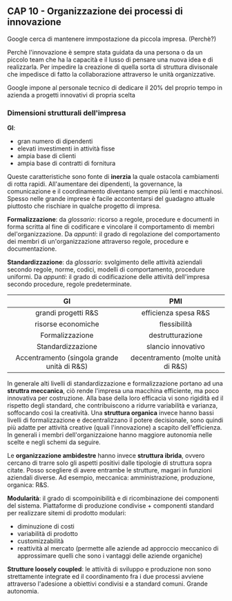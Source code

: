 ## CAP 10 - Organizzazione dei processi di innovazione


Google cerca di mantenere immpostazione da piccola impresa. (Perchè?)

Perchè l'innovazione è sempre stata guidata da una persona o da un piccolo team che ha la capacità e il lusso di pensare una nuova idea e di realizzarla.
Per impedire la creazione di quella sorta di struttura divisonale che impedisce di fatto la collaborazione attraverso le unità organizzative.

Google impone al personale tecnico di dedicare il 20% del proprio tempo in azienda a progetti innovativi di propria scelta


### Dimensioni strutturali dell'impresa

**GI**:

- gran numero di dipendenti
- elevati investimenti in attività fisse
- ampia base di clienti
- ampia base di contratti di fornitura

Queste caratteristiche sono fonte di **inerzia** la quale ostacola cambiamenti di rotta rapidi. All'aumentare dei dipendenti, la governance, la comunicazione e il coordinamento diventano sempre più lenti e macchinosi.
Spesso nelle grande imprese è facile accontentarsi del guadagno attuale piuttosto che rischiare in qualche progetto di impresa.

**Formalizzazione**: da *glossario*: ricorso a regole, procedure e documenti in forma scritta al fine di codificare e vincolare il comportamento di membri del'organizzazione. Da *appunti*: il grado di regolazione del comportamento dei membri di un'organizzazione attraverso regole, procedure e documentazione.

**Standardizzazione**: da *glossario*: svolgimento delle attività aziendali secondo regole, norme, codici, modelli di comportamento, procedure uniformi. Da *appunti*: il grado di codificazione delle attività dell'impresa secondo procedure, regole predeterminate.

|GI | PMI|
|:---:|:---:|
grandi progetti R&S | efficienza spesa R&S
risorse economiche | flessibilità
Formalizzazione | destrutturazione
Standardizzazione | slancio innovativo
Accentramento (singola grande unità di R&S)|decentramento (molte unità di R&S)



In generale alti livelli di standardizzazione e formalizzazione portano ad una **struttra meccanica**, ciò rende l'impresa una macchina efficiente, ma poco innovativa per costruzione. Alla base della loro efficacia vi sono rigidità ed il rispetto degli standard, che contribuiscono a ridurre variabilità e varianza, soffocando così la creatività. Una **struttura organica** invece hanno bassi livelli di formalizzazione e decentralizzano il potere decisionale, sono quindi più adatte per attività creative (quali l'innovazione) a scapito dell'efficienza. In generali i membri dell'organizzaione hanno maggiore autonomia nelle scelte e negli schemi da seguire.


Le **organizzazione ambidestre** hanno invece **struttura ibrida**, ovvero cercano di trarre solo gli aspetti positivi dalle tipologie di struttura sopra citate. Posso scegliere di avere entrambe le strutture, magari in funzioni aziendali diverse. Ad esempio, meccanica: amministrazione, produzione, organica: R&S.

**Modularità**: il grado di scompoinibilità e di ricombinazione dei componenti del sistema. Piattaforme di produzione condivise + componenti standard per realizzare sitemi di prodotto modulari:

- diminuzione di costi
- variabilità di prodotto
- customizzabilità
- reattività al mercato (permette alle aziende ad approccio meccanico di approssimare quelli che sono i vantaggi delle aziende organiche)

**Strutture loosely coupled**: le attività di sviluppo e produzione non sono strettamente integrate ed il coordinamento fra i due processi avviene attraverso l'adesione a obiettivi condivisi e a standard comuni. Grande autonomia.
